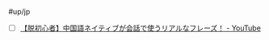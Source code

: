
#up/jp 
- [ ] [【脱初心者】中国語ネイティブが会話で使うリアルなフレーズ！ - YouTube](https://www.youtube.com/watch?v=bfLH_Hki2Js)
